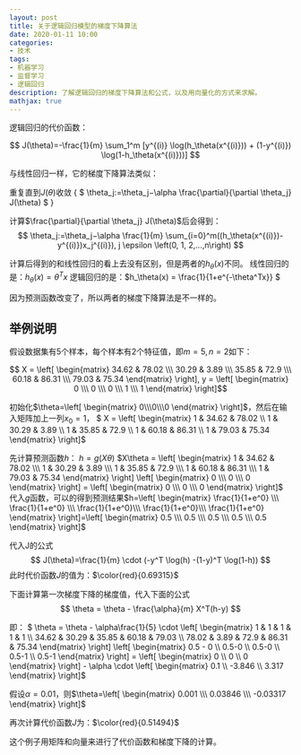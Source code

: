 ```yaml
---
layout: post
title: 关于逻辑回归模型的梯度下降算法
date: 2020-01-11 10:00
categories:
- 技术
tags:
- 机器学习
- 监督学习
- 逻辑回归
description: 了解逻辑回归的梯度下降算法和公式，以及用向量化的方式来求解。
mathjax: true
---
```


逻辑回归的代价函数：

$$ J(\theta)=-\frac{1}{m} \sum_1^m [y^{(i)} \log(h_\theta(x^{(i)})) + (1-y^{(i)}) \log(1-h_\theta(x^{(i)}))]  $$

与线性回归一样，它的梯度下降算法类似：

重复直到$J(\theta)$收敛 {
$  \theta_j:=\theta_j−\alpha \frac{\partial}{\partial \theta_j} J(\theta) $
}

计算$\frac{\partial}{\partial \theta_j} J(\theta)$后会得到：
$$ \theta_j:=\theta_j−\alpha \frac{1}{m} \sum_{i=0}^m((h_\theta(x^{(i)})-y^{(i)})x_j^{(i)}), j \epsilon \left(0, 1, 2,...,n\right) $$

计算后得到的和线性回归的看上去没有区别，但是两者的$h_\theta(x)$不同。
线性回归的是：$h_\theta(x) = \theta^Tx$
逻辑回归的是：$h_\theta(x) = \frac{1}{1+e^{-\theta^Tx}} $

因为预测函数改变了，所以两者的梯度下降算法是不一样的。

## 举例说明

假设数据集有5个样本，每个样本有2个特征值，即$m=5,n=2$如下：

$$ X = \left[ \begin{matrix}
34.62 & 78.02 \\\ 30.29 & 3.89 \\\ 35.85 & 72.9 \\\ 60.18 & 86.31 \\\ 79.03 & 75.34
\end{matrix} \right], y = \left[ \begin{matrix}
0 \\\ 0 \\\ 0 \\\ 1 \\\ 1
\end{matrix} \right]$$

初始化$\theta=\left[ \begin{matrix} 0\\\0\\\0 \end{matrix} \right]$，然后在输入矩阵加上一列$x_0=1$，
$ X = \left[ \begin{matrix}
1 & 34.62 & 78.02 \\\ 1 & 30.29 & 3.89 \\\ 1 & 35.85 & 72.9 \\\ 1 & 60.18 & 86.31 \\\ 1 & 79.03 & 75.34
\end{matrix} \right]$

先计算预测函数$h$：
$h=g(X\theta)$
$X\theta = \left[ \begin{matrix}
1 & 34.62 & 78.02 \\\ 1 & 30.29 & 3.89 \\\ 1 & 35.85 & 72.9 \\\ 1 & 60.18 & 86.31 \\\ 1 & 79.03 & 75.34
\end{matrix} \right] \left[ \begin{matrix}
0 \\\ 0 \\\ 0
\end{matrix} \right] = \left[ \begin{matrix}
0 \\\ 0 \\\ 0
\end{matrix} \right]$
代入$g$函数，可以的得到预测结果$h=\left[ \begin{matrix}
\frac{1}{1+e^0} \\\ \frac{1}{1+e^0} \\\ \frac{1}{1+e^0}\\\ \frac{1}{1+e^0}\\\ \frac{1}{1+e^0}
\end{matrix} \right]=\left[ \begin{matrix}
0.5 \\\ 0.5 \\\ 0.5 \\\ 0.5 \\\ 0.5
\end{matrix} \right]$

代入J的公式
$$ J(\theta)=\frac{1}{m} \cdot (-y^T \log(h) -(1-y)^T \log(1-h)) $$
此时代价函数$J$的值为：$\color{red}{0.69315}$

下面计算第一次梯度下降的梯度值，代入下面的公式
$$ \theta = \theta - \frac{\alpha}{m} X^T(h-y) $$

即：
$ \theta = \theta - \alpha\frac{1}{5} \cdot \left[ \begin{matrix}
1 & 1 & 1 & 1 & 1 \\\ 34.62 & 30.29 & 35.85 & 60.18 & 79.03 \\\ 78.02 & 3.89 & 72.9 & 86.31 & 75.34
\end{matrix} \right] \left[ \begin{matrix}
0.5 - 0 \\\ 0.5-0 \\\ 0.5-0 \\\ 0.5-1 \\\ 0.5-1
\end{matrix} \right] = \left[ \begin{matrix}
0 \\\ 0 \\\ 0
\end{matrix} \right] - \alpha \cdot \left[ \begin{matrix}
0.1 \\\ -3.846 \\\ 3.317
\end{matrix} \right]$

假设$\alpha=0.01$，则$\theta=\left[ \begin{matrix}
0.001 \\\ 0.03846 \\\ -0.03317
\end{matrix} \right]$

再次计算代价函数$J$为：$\color{red}{0.51494}$

这个例子用矩阵和向量来进行了代价函数和梯度下降的计算。

